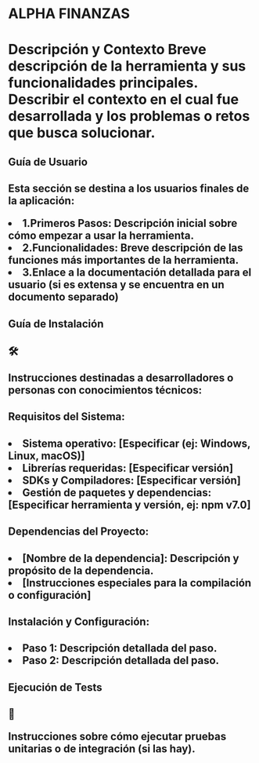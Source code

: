 <h1>ALPHA FINANZAS<h1>
  
<p>
  Descripción y Contexto
  Breve descripción de la herramienta y sus funcionalidades principales. Describir el contexto en el cual fue desarrollada y los problemas o retos que busca solucionar.
</p>

<h2>Guía de Usuario<h2>
  
<p>
  Esta sección se destina a los usuarios finales de la aplicación:
</p>

<li>1.Primeros Pasos: Descripción inicial sobre cómo empezar a usar la herramienta.</li>
<li>2.Funcionalidades: Breve descripción de las funciones más importantes de la herramienta.</li>
<li>3.Enlace a la documentación detallada para el usuario (si es extensa y se encuentra en un documento separado)</li>

<h2>Guía de Instalación<h2> 🛠️
  
<p>
Instrucciones destinadas a desarrolladores o personas con conocimientos técnicos:
</p>

<h2>Requisitos del Sistema:<h2>

<li>Sistema operativo: [Especificar (ej: Windows, Linux, macOS)]</li>
<li>Librerías requeridas: [Especificar versión]</li>
<li>SDKs y Compiladores: [Especificar versión]</li>
<li>Gestión de paquetes y dependencias: [Especificar herramienta y versión, ej: npm v7.0]</li>

<h2>Dependencias del Proyecto:<h2>

<li>[Nombre de la dependencia]: Descripción y propósito de la dependencia.</li>
<li>[Instrucciones especiales para la compilación o configuración]</li>

<h2>Instalación y Configuración:<h2>

<li>Paso 1: Descripción detallada del paso.</li>
<li>Paso 2: Descripción detallada del paso.</li>

<h2>Ejecución de Tests<h2> 📄

<p>
  Instrucciones sobre cómo ejecutar pruebas unitarias o de integración (si las hay).
</p>
